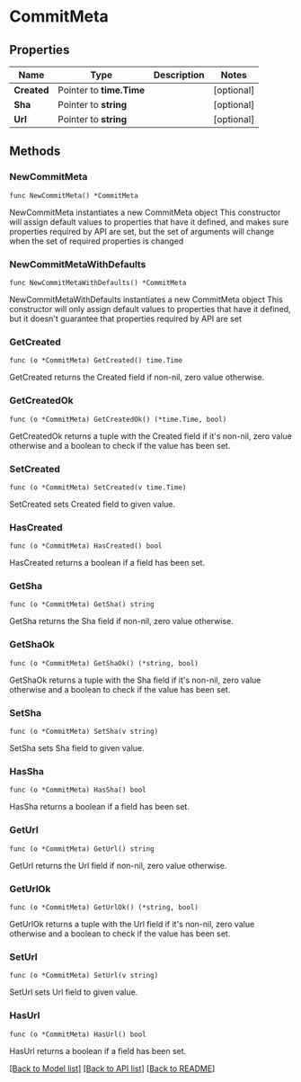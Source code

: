 # CommitMeta

## Properties

Name | Type | Description | Notes
------------ | ------------- | ------------- | -------------
**Created** | Pointer to **time.Time** |  | [optional] 
**Sha** | Pointer to **string** |  | [optional] 
**Url** | Pointer to **string** |  | [optional] 

## Methods

### NewCommitMeta

`func NewCommitMeta() *CommitMeta`

NewCommitMeta instantiates a new CommitMeta object
This constructor will assign default values to properties that have it defined,
and makes sure properties required by API are set, but the set of arguments
will change when the set of required properties is changed

### NewCommitMetaWithDefaults

`func NewCommitMetaWithDefaults() *CommitMeta`

NewCommitMetaWithDefaults instantiates a new CommitMeta object
This constructor will only assign default values to properties that have it defined,
but it doesn't guarantee that properties required by API are set

### GetCreated

`func (o *CommitMeta) GetCreated() time.Time`

GetCreated returns the Created field if non-nil, zero value otherwise.

### GetCreatedOk

`func (o *CommitMeta) GetCreatedOk() (*time.Time, bool)`

GetCreatedOk returns a tuple with the Created field if it's non-nil, zero value otherwise
and a boolean to check if the value has been set.

### SetCreated

`func (o *CommitMeta) SetCreated(v time.Time)`

SetCreated sets Created field to given value.

### HasCreated

`func (o *CommitMeta) HasCreated() bool`

HasCreated returns a boolean if a field has been set.

### GetSha

`func (o *CommitMeta) GetSha() string`

GetSha returns the Sha field if non-nil, zero value otherwise.

### GetShaOk

`func (o *CommitMeta) GetShaOk() (*string, bool)`

GetShaOk returns a tuple with the Sha field if it's non-nil, zero value otherwise
and a boolean to check if the value has been set.

### SetSha

`func (o *CommitMeta) SetSha(v string)`

SetSha sets Sha field to given value.

### HasSha

`func (o *CommitMeta) HasSha() bool`

HasSha returns a boolean if a field has been set.

### GetUrl

`func (o *CommitMeta) GetUrl() string`

GetUrl returns the Url field if non-nil, zero value otherwise.

### GetUrlOk

`func (o *CommitMeta) GetUrlOk() (*string, bool)`

GetUrlOk returns a tuple with the Url field if it's non-nil, zero value otherwise
and a boolean to check if the value has been set.

### SetUrl

`func (o *CommitMeta) SetUrl(v string)`

SetUrl sets Url field to given value.

### HasUrl

`func (o *CommitMeta) HasUrl() bool`

HasUrl returns a boolean if a field has been set.


[[Back to Model list]](../README.md#documentation-for-models) [[Back to API list]](../README.md#documentation-for-api-endpoints) [[Back to README]](../README.md)


